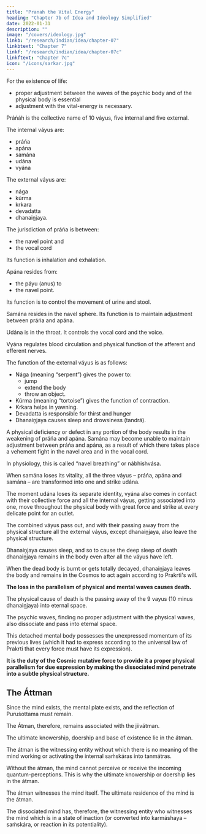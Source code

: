 ```yaml
---
title: "Pranah the Vital Energy"
heading: "Chapter 7b of Idea and Ideology Simplified"
date: 2022-01-31
description: ""
image: "/covers/ideology.jpg"
linkb: "/research/indian/idea/chapter-07"
linkbtext: "Chapter 7"
linkf: "/research/indian/idea/chapter-07c"
linkftext: "Chapter 7c"
icon: "/icons/sarkar.jpg"
---
```



For the existence of life:
- <!--  or for association, --> proper adjustment between the waves of the psychic body and of the physical body is essential
- adjustment with the vital-energy <!-- práńáh --> is necessary.

Práńáh is the collective name of 10 váyus, five internal and five external. 

The internal váyus are:
- práńa
- apána
- samána
- udána
- vyána

The external váyus are:
- nága
- kúrma
- krkara
- devadatta 
- dhanaiṋjaya.


The jurisdiction of práńa is between:
- the navel point and
- the vocal cord

Its function is inhalation and exhalation. 

Apána resides from:
- the páyu (anus) to
- the navel point. 

Its function is to control the movement of urine and stool. 


Samána resides in the navel sphere. Its function is to maintain adjustment between práńa and apána. 

Udána is in the throat. It controls the vocal cord and the voice. 

Vyána regulates blood circulation and physical function of the afferent and efferent nerves.

The function of the external váyus is as follows: 

- Nága (meaning “serpent”) gives the power to:
  - jump 
  - extend the body
  - throw an object. 
- Kúrma (meaning “tortoise”) gives the function of contraction. 
- Krkara helps in yawning. 
- Devadatta is responsible for thirst and hunger
- Dhanaiṋjaya causes sleep and drowsiness (tandrá).

A physical deficiency or defect in any portion of the body results in the weakening of práńa and apána. Samána may become unable to maintain adjustment between práńa and apána, as a result of which there takes place a vehement fight in the navel area and in the vocal cord. 

In physiology, this is called “navel breathing” or nábhishvása. 

When samána loses its vitality, all the three váyus – práńa, apána and samána – are transformed into one and strike udána. 

The moment udána loses its separate identity, vyána also comes in contact with their collective force and all the internal váyus, getting associated into one, move throughout the physical body with great force and strike at every delicate point for an outlet. 

The combined váyus pass out, and with their passing away from the physical structure all the external váyus, except dhanaiṋjaya, also leave the physical structure. 

Dhanaiṋjaya causes sleep, and so to cause the deep sleep of death dhanaiṋjaya remains in the body even after all the váyus have left. 

When the dead body is burnt or gets totally decayed, dhanaiṋjaya leaves the body and remains in the Cosmos to act again according to Prakrti's will.

**The loss in the parallelism of physical and mental waves causes death.** 

The physical cause of death is the passing away of the 9 vayus (10 minus dhanaiṋjaya) into eternal space. 

The psychic waves, finding no proper adjustment with the physical waves, also dissociate and pass into eternal space. 

This detached mental body possesses the unexpressed momentum of its previous lives (which it had to express according to the universal law of Prakrti that every force must have its expression). 

**It is the duty of the Cosmic mutative force to provide it a proper physical parallelism for due expression by making the dissociated mind penetrate into a subtle physical structure.** 

 
## The Áttman 

Since the mind exists, the mental plate exists, and the reflection of Puruśottama must remain. 

The Átman, therefore, remains associated with the jiivátman. 

The ultimate knowership, doership and base of existence lie in the átman. 

The átman is the witnessing entity without which there is no meaning of the mind working or activating the internal saḿskáras into tanmátras. 

Without the átman, the mind cannot perceive or receive the incoming quantum-perceptions<!--  tanmátras -->. This is why the ultimate knowership or doership lies in the átman. 

The átman witnesses the mind itself. The ultimate residence of the mind is the átman. 

The dissociated mind has, therefore, the witnessing entity who witnesses the mind which is in a state of inaction (or converted into karmáshaya – saḿskára, or reaction in its potentiality).

<!-- The physical cause of death has been discussed above. Let us now see the physical cause of life. -->
